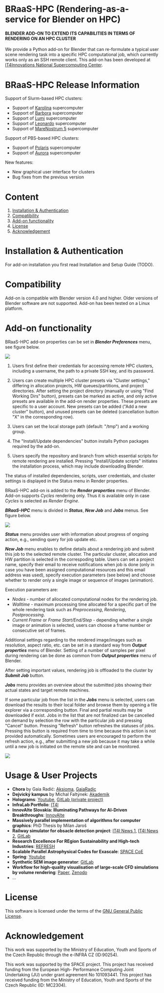 # BRaaS-HPC (Rendering-as-a-service for Blender on HPC)

#### BLENDER ADD-ON TO EXTEND ITS CAPABILITIES IN TERMS OF RENDERING ON AN HPC CLUSTER

We provide a Python add-on for Blender that can re-formulate a typical user scene rendering task into a specific HPC computational job, which currently works only as an SSH remote client. This add-on has been developed at [IT4Innovations National Supercomputing Center](https://www.it4i.cz/).


# BRaaS-HPC Release Information
Support of Slurm-based HPC clusters:
- Support of [Karolina](https://www.it4i.cz/en/infrastructure/karolina) supercomputer
- Support of [Barbora](https://www.it4i.cz/en/infrastructure/barbora) supercomputer
- Support of [Lumi](https://lumi-supercomputer.eu) supercomputer
- Support of [Leonardo](https://www.hpc.cineca.it/systems/hardware/leonardo/) supercomputer
- Support of [MareNostrum 5](https://www.bsc.es/marenostrum/marenostrum-5) supercomputer

Support of PBS-based HPC clusters:
- Support of [Polaris](https://www.alcf.anl.gov/polaris) supercomputer
- Support of [Aurora](https://www.alcf.anl.gov/aurora) supercomputer

New features:
- New graphical user interface for clusters
- Bug fixes from the previous version


# Content
1. [Installation & Authentication](https://github.com/It4innovations/braas-hpc#installation-authentication)
2. [Compatibility](https://github.com/It4innovations/braas-hpc#compatibility)
3. [Add-on functionality](https://github.com/It4innovations/braas-hpc#add-on-functionality)
4. [License](https://github.com/It4innovations/braas-hpc#license)
5. [Acknowledgement](https://github.com/It4innovations/braas-hpc#acknowledgement)


# Installation & Authentication
For add-on installation you first read Installation and Setup Guide (TODO).


# Compatibility
Add-on is compatible with Blender version 4.0 and higher. Older versions of Blender software are not supported.
Add-on has been tested on a Linux platform.



# Add-on functionality
BRaaS-HPC add-on properties can be set in ***Blender Preferences*** menu, see figure below.
    
![](img/preferences.png)

1. Users first define their credentials for accessing remote HPC clusters, including a username, the path to a private SSH key, and its password.

2. Users can create multiple HPC cluster presets via "Cluster settings," differing in allocation projects, HW queues/partitions, and project directories. After setting the project directory (manually or using "Find Working Dirs" button), presets can be marked as active, and only active presets are available in the add-on render properties. These presets are specific to a user account. New presets can be added ("Add a new cluster" button), and unused presets can be deleted (cancellation button "X" in the corresponding row).

3. Users can set the local storage path (default: "/tmp") and a working group.

4. The "Install/Update dependencies" button installs Python packages required by the add-on.

5. Users specify the repository and branch from which essential scripts for remote rendering are installed. Pressing "Install/Update scripts" initiates the installation process, which may include downloading Blender.

The status of installed dependencies, scripts, user credentials, and cluster settings is displayed in the Status menu in Render properties.



BRaaS-HPC add-on is added to the ***Render properties*** menu of Blender.
Add-on supports *Cycles* rendering only.
Thus it is available only in case *Cycles* is selected as *Render Engine*.


***BRaaS-HPC*** menu is divided in ***Status***, ***New Job*** and ***Jobs*** menus.
See figure below. 

![](img/addon-1.png)

***Status*** menu provides user with information about progress of ongoing action, e.g., sending query for job update etc.

***New Job*** menu enables to define details about a rendering job and submit this job to the selected remote cluster. The particular cluster, allocation and HW partition is selected in the correspoding table. Users can set a project name, specify their email to receive notifications when job is done (only in case you have been assigned computational resources and this email address was used), specify execution parameters (see below) and choose whether to render only a single image or sequence of images (animation).
 

Execution parameters are:

- *Nodes* - number of allocated computational nodes for the rendering job.
- *Walltime* - maximum processing time allocated for a specific part of the whole rendering task such as *Preprocessing*, *Rendering*, *Postprocessing*.
- *Current Frame* or *Frame Start/End/Step* - depending whether a single image or animation is selected, users can choose a frame number or consecutive set of frames.

Additional settings regarding to the rendered image/images such as resolution, aspect ratio, etc. can be set in a standard way from ***Output properties*** menu of Blender. Setting of a number of samples per pixel during rendering can be done as common from ***Output properties*** menu of Blender. 

After setting important values, rendering job is offloaded to the cluster by ***Submit Job*** button.  

***Jobs*** menu provides an overview about the submitted jobs showing their actual states and target remote machines.

If some particular job from the list in the ***Jobs*** menu is selected, users can download the results to their local folder and browse them by opening a file explorer via a corresponding button. Final and partial results may be downloaded if exist. Jobs in the list that are not finalized can be cancelled on demand by selection the row with the particular job and pressing "Cancel" button. Pressing "Refresh" button refreshes the statuses of jobs. Pressing this button is required from time to time because this action is not provided automatically. Sometimes users are encouraged to perform the refresh action, e.g., after submitting a new job because it may take a while until a new job is initiated on the remote site and can be monitored.

![](img/addon-2.png)

# Usage & User Projects
- **Chora** by Gaia Radić: [Aksioma](https://aksioma.org/chora), [GaiaRadic](https://www.gaiaradic.com/chora)
- **Dejvický kampus** by Michal Faltýnek: [Akademik](https://www.vsb.cz/magazin/cs/detail-novinky/?reportId=49300)
- **Holograms**: [Youtube](https://www.youtube.com/watch?v=PKPoO_0nNYA), [GitLab (private project)](https://code.it4i.cz/svo0120/holograms)
- **InfraLab Portfolio**: [IT4I](https://www.it4i.cz/en/infrastructure/visualization-and-virtual-reality-labs/examples-of-our-visualizations)
- **InnovAIte Slovakia: Illuminating Pathways for AI‑Driven Breakthroughs**: [InnovAIte](https://innovaite.sk/)
- **Massively parallel implementation of algorithms for computer graphics**: PhD Thesis by Milan Jaroš
- **Railway simulator for obsacle detection project**: [IT4I News 1](https://www.it4i.cz/en/about/infoservice/news/railway-simulator-for-obsacle-detection-project), [IT4I News 2](https://www.it4i.cz/en/about/infoservice/news/simulator-of-railway-track-conditions-can-help-enhance-railway-safety), [GitLab](https://code.it4i.cz/tacr/simulator)
- **Research Excellence For REgion Sustainability and High-tech Industries**: [REFRESH](https://www.smaragdova.cz/refresh/)
- **Scalable Parallel Astrophysical Codes for Exascale**: [SPACE CoE](https://www.space-coe.eu)
- **Spring**: [Youtube](https://www.youtube.com/watch?v=WhWc3b3KhnY&t=1s)
- **Synthetic SEM image generator**: [GitLab](https://code.it4i.cz/SEM-Image/segment_sem_images_hctpm)
- **Workflow for high-quality visualisation of large-scale CFD simulations by volume rendering**: [Paper](https://doi.org/10.1016/j.advengsoft.2024.103822), [Zenodo](https://zenodo.org/records/13639352)
- ...


# License
This software is licensed under the terms of the [GNU General Public License](https://github.com/It4innovations/braas-hpc/blob/main/LICENSE).


# Acknowledgement
This work was supported by the Ministry of Education, Youth and Sports of the Czech Republic through the e-INFRA CZ (ID:90254).

This work was supported by the SPACE project. This project has received funding from the European High- Performance Computing Joint Undertaking (JU) under grant agreement No 101093441. This project has received funding from the Ministry of Education, Youth and Sports of the Czech Republic (ID: MC2304).

